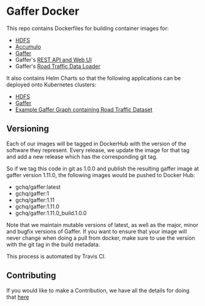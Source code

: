  Gaffer Docker
================

This repo contains Dockerfiles for building container images for:
* [HDFS](docker/hdfs/)
* [Accumulo](docker/accumulo/)
* [Gaffer](docker/gaffer/)
* Gaffer's [REST API and Web UI](docker/gaffer-rest/)
* Gaffer's [Road Traffic Data Loader](docker/gaffer-road-traffic-loader/)

It also contains Helm Charts so that the following applications can be deployed onto Kubernetes clusters:
* [HDFS](kubernetes/hdfs/)
* [Gaffer](kubernetes/gaffer/)
* [Example Gaffer Graph containing Road Traffic Dataset](kubernetes/gaffer-road-traffic/)

## Versioning
Each of our images will be tagged in DockerHub with the version of the software they represent. Every release,
we update the image for that tag and add a new release which has the corresponding git tag.

So if we tag this code in git as 1.0.0 and publish the resulting gaffer image at gaffer version 1.11.0, the following
images would be pushed to Docker Hub:

* gchq/gaffer:latest
* gchq/gaffer:1
* gchq/gaffer:1.11
* gchq/gaffer:1.11.0
* gchq/gaffer:1.11.0_build.1.0.0

Note that we maintain mutable versions of latest, as well as the major, minor and bugfix versions of Gaffer. If you want to
ensure that your image will never change when doing a pull from docker, make sure to use the version with the git tag in the
build metadata.

This process is automated by Travis CI.

## Contributing

If you would like to make a Contribution, we have all the details for doing that [here](CONTRIBUTING.md)

